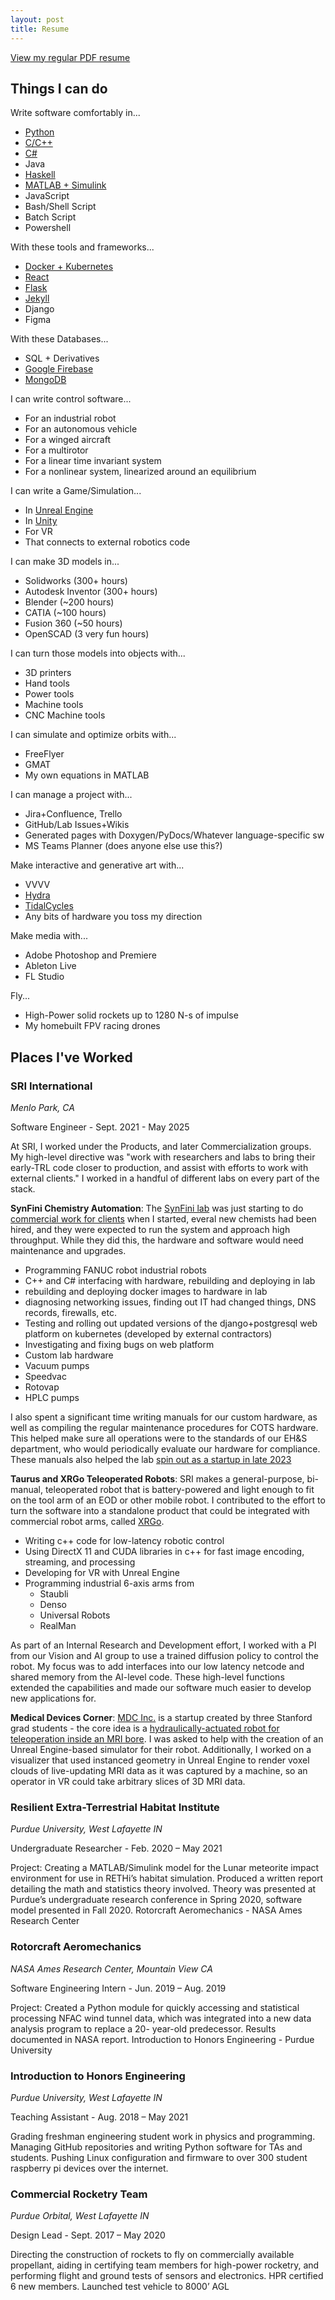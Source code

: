 ```yaml
---
layout: post
title: Resume
---
```


[View my regular PDF resume](https://github.com/starmaid/starmaid.github.io/blob/master/resume.pdf)

## Things I can do

Write software comfortably in... 
- [Python](https://github.com/starmaid/pulseofexploration)
- [C/C++](https://github.com/starmaid/depth-of-field-cpp)
- [C#](https://github.com/starmaid/augmented-gem)
- Java
- [Haskell](https://github.com/starmaid/adventofcode2022)
- [MATLAB + Simulink](https://github.com/starmaid/rethi-meteorite)
- JavaScript
- Bash/Shell Script
- Batch Script
- Powershell

With these tools and frameworks...
- [Docker + Kubernetes](https://github.com/starmaid/birdflight)
- [React](https://github.com/mchartigan/bitwise)
- [Flask](https://github.com/starmaid/netkiss)
- [Jekyll](https://github.com/starmaid/starmaid.github.io)
- Django
- Figma

With these Databases...
- SQL + Derivatives
- [Google Firebase](https://github.com/mchartigan/bitwise)
- [MongoDB](https://github.com/starmaid/Recycle-It)

I can write control software...
- For an industrial robot
- For an autonomous vehicle
- For a winged aircraft
- For a multirotor
- For a linear time invariant system
- For a nonlinear system, linearized around an equilibrium

I can write a Game/Simulation...
- In [Unreal Engine](https://github.com/starmaid/NightCourier)
- In [Unity](https://github.com/starmaid/augmented-gem)
- For VR
- That connects to external robotics code

I can make 3D models in...
- Solidworks (300+ hours)
- Autodesk Inventor (300+ hours)
- Blender (~200 hours)
- CATIA (~100 hours)
- Fusion 360 (~50 hours)
- OpenSCAD (3 very fun hours)

I can turn those models into objects with...
- 3D printers
- Hand tools
- Power tools
- Machine tools
- CNC Machine tools

I can simulate and optimize orbits with...
- FreeFlyer
- GMAT
- My own equations in MATLAB

I can manage a project with...
- Jira+Confluence, Trello
- GitHub/Lab Issues+Wikis
- Generated pages with Doxygen/PyDocs/Whatever language-specific sw
- MS Teams Planner (does anyone else use this?)

Make interactive and generative art with...
- VVVV
- [Hydra](https://github.com/starmaid/hydra-stuff)
- [TidalCycles](https://github.com/starmaid/tidal)
- Any bits of hardware you toss my direction

Make media with...
- Adobe Photoshop and Premiere
- Ableton Live
- FL Studio

Fly...
- High-Power solid rockets up to 1280 N-s of impulse
- My homebuilt FPV racing drones

## Places I've Worked

### SRI International 

*Menlo Park, CA*

Software Engineer - Sept. 2021 - May 2025

At SRI, I worked under the Products, and later Commercialization groups. My high-level directive was "work with researchers and labs to bring their early-TRL code closer to production, and assist with efforts to work with external clients." I worked in a handful of different labs on every part of the stack.

**SynFini Chemistry Automation**: The [SynFini lab]((https://synfini.com/)) was just starting to do [commercial work for clients](https://www.sri.com/press/press-release/sri-international-enters-drug-discovery-and-research-collaboration-with-sanofi/) when I started, everal new chemists had been hired, and they were expected to run the system and approach high throughput. While they did this, the hardware and software would need maintenance and upgrades.

- Programming FANUC robot industrial robots
- C++ and C# interfacing with hardware, rebuilding and deploying in lab
- rebuilding and deploying docker images to hardware in lab
- diagnosing networking issues, finding out IT had changed things, DNS records, firewalls, etc.
- Testing and rolling out updated versions of the django+postgresql web platform on kubernetes (developed by external contractors)
- Investigating and fixing bugs on web platform
- Custom lab hardware
- Vacuum pumps
- Speedvac
- Rotovap
- HPLC pumps

I also spent a significant time writing manuals for our custom hardware, as well as compiling the regular maintenance procedures for COTS hardware. This helped make sure all operations were to the standards of our EH&S department, who would periodically evaluate our hardware for compliance. These manuals also helped the lab [spin out as a startup in late 2023](https://www.sri.com/biomedical-sciences/sri-spins-off-ai-powered-drug-discovery-platform-synfini-inc/)

**Taurus and XRGo Teleoperated Robots**: SRI makes a general-purpose, bi-manual, teleoperated robot that is battery-powered and light enough to fit on the tool arm of an EOD or other mobile robot. I contributed to the effort to turn the software into a standalone product that could be integrated with commercial robot arms, called [XRGo](https://www.sri.com/product/xrgo/).

- Writing c++ code for low-latency robotic control
- Using DirectX 11 and CUDA libraries in c++ for fast image encoding, streaming, and processing
- Developing for VR with Unreal Engine
- Programming industrial 6-axis arms from
    - Staubli
    - Denso
    - Universal Robots
    - RealMan

As part of an Internal Research and Development effort, I worked with a PI from our Vision and AI group to use a trained diffusion policy to control the robot. My focus was to add interfaces into our low latency netcode and shared memory from the AI-level code. These high-level functions extended the capabilities and made our software much easier to develop new applications for.

**Medical Devices Corner**: [MDC Inc.](https://www.meddevcorner.com/) is a startup created by three Stanford grad students - the core idea is a [hydraulically-actuated robot for teleoperation inside an MRI bore](https://patents.google.com/patent/WO2024086666A1/en). I was asked to help with the creation of an Unreal Engine-based simulator for their robot. Additionally, I worked on a visualizer that used instanced geometry in Unreal Engine to render voxel clouds of live-updating MRI data as it was captured by a machine, so an operator in VR could take arbitrary slices of 3D MRI data.

### Resilient Extra-Terrestrial Habitat Institute

*Purdue University, West Lafayette IN*

Undergraduate Researcher - Feb. 2020 – May 2021

Project: Creating a MATLAB/Simulink model for the Lunar meteorite impact environment
for use in RETHi’s habitat simulation. Produced a written report detailing the math and
statistics theory involved. Theory was presented at Purdue’s undergraduate research
conference in Spring 2020, software model presented in Fall 2020.
Rotorcraft Aeromechanics - NASA Ames Research Center


### Rotorcraft Aeromechanics

*NASA Ames Research Center, Mountain View CA*

Software Engineering Intern - Jun. 2019 – Aug. 2019

Project: Created a Python module for quickly accessing and statistical processing NFAC
wind tunnel data, which was integrated into a new data analysis program to replace a 20-
year-old predecessor. Results documented in NASA report.
Introduction to Honors Engineering - Purdue University


### Introduction to Honors Engineering

*Purdue University, West Lafayette IN*

Teaching Assistant - Aug. 2018 – May 2021

Grading freshman engineering student work in physics and programming. Managing GitHub
repositories and writing Python software for TAs and students. Pushing Linux configuration
and firmware to over 300 student raspberry pi devices over the internet.


### Commercial Rocketry Team

*Purdue Orbital, West Lafayette IN*

Design Lead - Sept. 2017 – May 2020

Directing the construction of rockets to fly on commercially available propellant, aiding in
certifying team members for high-power rocketry, and performing flight and ground tests of
sensors and electronics. HPR certified 6 new members. Launched test vehicle to 8000’ AGL